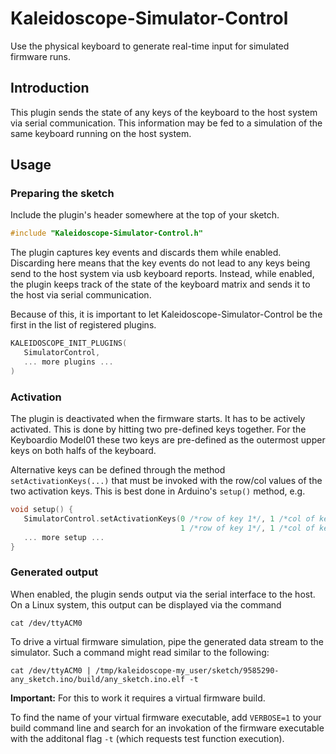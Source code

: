 # Kaleidoscope-Simulator-Control

Use the physical keyboard to generate real-time input for simulated firmware runs.

## Introduction

This plugin sends the state of any keys of the keyboard to the host system via
serial communication. This information may be fed to a simulation of the same
keyboard running on the host system.

## Usage

### Preparing the sketch

Include the plugin's header somewhere at the top of your sketch.

```cpp
#include "Kaleidoscope-Simulator-Control.h"
```

The plugin captures key events and discards them while enabled. Discarding here means
that the key events do not lead to any keys being send to the host system via usb keyboard reports.
Instead, while enabled, the plugin keeps track of the state of the keyboard matrix and sends it to the host via serial communication.

Because of this, it is important to let Kaleidoscope-Simulator-Control be the first in the list of registered plugins.

```cpp
KALEIDOSCOPE_INIT_PLUGINS(
   SimulatorControl,
   ... more plugins ...
)
```

### Activation

The plugin is deactivated when the firmware starts. It has to be actively activated. This is done by hitting two pre-defined keys together. For the Keyboardio Model01 these two keys are pre-defined as
the outermost upper keys on both halfs of the keyboard.

Alternative keys can be defined through the method `setActivationKeys(...)` that must be invoked with the row/col values of the two activation keys. This is best done in Arduino's `setup()` method, e.g.

```cpp
void setup() {
   SimulatorControl.setActivationKeys(0 /*row of key 1*/, 1 /*col of key 1*/,
                                      1 /*row of key 1*/, 1 /*col of key 1*/);
   ... more setup ...
}
```

### Generated output

When enabled, the plugin sends output via the serial interface to the host. On a Linux system, 
this output can be displayed via the command

```
cat /dev/ttyACM0
```

To drive a virtual firmware simulation, pipe the generated data stream to the simulator.
Such a command might read similar to the following:

```
cat /dev/ttyACM0 | /tmp/kaleidoscope-my_user/sketch/9585290-any_sketch.ino/build/any_sketch.ino.elf -t
```

**Important:** For this to work it requires a virtual firmware build. 

To find the name of your virtual firmware
executable, add `VERBOSE=1` to your build command line and search for an invokation of the firmware executable with the additonal flag `-t` (which requests test function execution).
